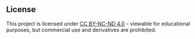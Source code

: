 ## License
This project is licensed under [CC BY-NC-ND 4.0](LICENSE) - viewable for educational purposes, but commercial use and derivatives are prohibited.
